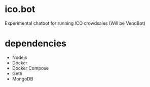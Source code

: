 # ico.bot
Experimental chatbot for running ICO crowdsales (Will be VendBot)

# dependencies 
- Nodejs
- Docker
- Docker Compose
- Geth
- MongoDB